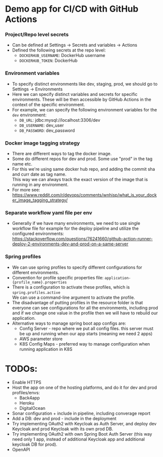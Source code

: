 # Demo app for CI/CD with GitHub Actions

### Project/Repo level secrets
- Can be defined at Settings -> Secrets and variables -> Actions
- Defined the following secrets at the repo level:
  - `DOCKERHUB_USERNAME`: DockerHub username
  - `DOCKERHUB_TOKEN`: DockerHub

### Environment variables
- To specify distinct environments like dev, staging, prod, we should go to Settings -> Environments
- Here we can specify distinct variables and secrets for specific environments. These will be then accessible by GitHub Actions in the context of the specific environment.
- For example, we can specify the following environment variables for the `dev` environment:
  - `DB_URL`: jdbc:mysql://localhost:3306/dev
  - `DB_USERNAME`: dev_user
  - `DB_PASSWORD`: dev_password

### Docker image tagging strategy
- There are different ways to tag the docker image.
- Some do different repos for dev and prod. Some use "prod" in the tag name etc.
- For this we're using same docker hub repo, and adding the commit sha and curr date as tag name.  
  This way we can always track the exact version of the image that is running in any environment.
- For more see: https://www.reddit.com/r/devops/comments/wnhisp/what_is_your_docker_image_tagging_strategy/

### Separate workflow yaml file per env
- Generally if we have many environments, we need to use single workflow file for example for the deploy pipeline and 
utilize the configured environments: https://stackoverflow.com/questions/76241660/github-action-runner-deploy-2-environments-dev-and-prod-on-a-same-server


### Spring profiles
- We can use spring profiles to specify different configurations for different environments.
- Convention for profile specific properties file: `application-{profile_name}.properties`
- There is a configuration to activate these profiles, which is `spring.profiles.active`  
  We can use a command-line argument to activate the profile.
- The disadvantage of putting profiles in the resource folder is that everyone can see configurations for all the environments, including prod and if 
  we change one value in the profile then we will have to rebuild our application.
- Alternative ways to manage spring boot app configs are:
  - Config Server - repo where we put all config files. this server must be up and running when our app starts (meaning we need 2 apps)
  - AWS parameter store
  - K8S Config Maps - preferred way to manage configuration when running application in K8S


# TODOs:
- Enable HTTPS
- Host the app on one of the hosting platforms, and do it for dev and prod profiles/envs:
  - Back4app
  - Heroku
  - DigitalOcean
- Sonar configuration + include in pipeline, including converage report
- Add a DB: dev and prod - include in the deployment
- Try implementing OAuth2 with Keycloak as Auth Server, and deploy dev Keycloak and prod Keycloak with its own prod DB.
- Try implementing OAuth2 with own Spring Boot Auth Server (this way need only 1 app, instead of additional Keycloak app and additional keycloak DB for prod).
- OpenAPI